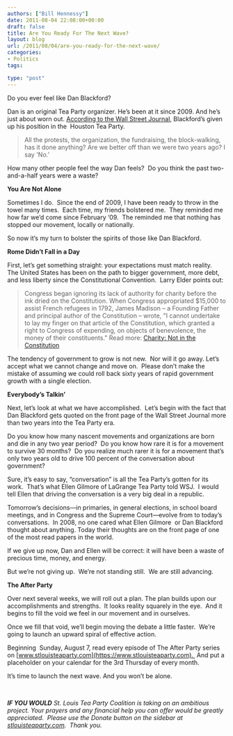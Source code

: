 ```yaml
---
authors: ["Bill Hennessy"]
date: 2011-08-04 22:08:00+00:00
draft: false
title: Are You Ready For The Next Wave?
layout: blog
url: /2011/08/04/are-you-ready-for-the-next-wave/
categories:
- Politics
tags:

type: "post"
---
```


Do you ever feel like Dan Blackford?

Dan is an original Tea Party organizer. He’s been at it since 2009. And he’s just about worn out. [According to the Wall Street Journal](https://online.wsj.com/article/SB10001424053111903635604576474050402040650.html?KEYWORDS=tea+party), Blackford’s given up his position in the  Houston Tea Party.



> All the protests, the organization, the fundraising, the block-walking, has it done anything? Are we better off than we were two years ago? I say 'No.’



How many other people feel the way Dan feels?  Do you think the past two-and-a-half years were a waste?

**You Are Not Alone**

Sometimes I do.  Since the end of 2009, I have been ready to throw in the towel many times.  Each time, my friends bolstered me.  They reminded me how far we’d come since February ‘09.  The reminded me that nothing has stopped our movement, locally or nationally.

So now it’s my turn to bolster the spirits of those like Dan Blackford.

**Rome Didn’t Fall in a Day**

First, let’s get something straight: your expectations must match reality.  The United States has been on the path to bigger government, more debt, and less liberty since the Constitutional Convention.  Larry Elder points out:



> Congress began ignoring its lack of authority for charity before the ink dried on the Constitution. When Congress appropriated $15,000 to assist French refugees in 1792, James Madison – a Founding Father and principal author of the Constitution – wrote, "I cannot undertake to lay my finger on that article of the Constitution, which granted a right to Congress of expending, on objects of benevolence, the money of their constituents."
Read more: [Charity: Not in the Constitution](https://www.wnd.com/index.php?pageId=108045#ixzz1U3lot3ii)



The tendency of government to grow is not new.  Nor will it go away. Let’s accept what we cannot change and move on.  Please don’t make the mistake of assuming we could roll back sixty years of rapid government growth with a single election.  

**Everybody’s Talkin’**

Next, let’s look at what we have accomplished.  Let’s begin with the fact that Dan Blackford gets quoted on the front page of the Wall Street Journal more than two years into the Tea Party era.  

Do you know how many nascent movements and organizations are born and die in any two year period?  Do you know how rare it is for a movement to survive 30 months?  Do you realize much rarer it is for a movement that’s only two years old to drive 100 percent of the conversation about government?

Sure, it’s easy to say, “conversation” is all the Tea Party’s gotten for its work.  That’s what Ellen Gilmore of LaGrange Tea Party told WSJ.  I would tell Ellen that driving the conversation is a very big deal in a republic.

Tomorrow’s decisions—in primaries, in general elections, in school board meetings, and in Congress and the Supreme Court—evolve from to today’s conversations.  In 2008, no one cared what Ellen Gilmore  or Dan Blackford thought about anything. Today their thoughts are on the front page of one of the most read papers in the world. 

If we give up now, Dan and Ellen will be correct: it will have been a waste of precious time, money, and energy. 

But we’re not giving up.  We’re not standing still.  We are still advancing.

**The After Party**

Over next several weeks, we will roll out a plan. The plan builds upon our accomplishments and strengths.  It looks reality squarely in the eye.  And it begins to fill the void we feel in our movement and in ourselves. 

Once we fill that void, we’ll begin moving the debate a little faster.  We’re going to launch an upward spiral of effective action. 

Beginning  Sunday, August 7, read every episode of The After Party series on [www.stlouisteaparty.com](https://www.stlouisteaparty.com).  And put a placeholder on your calendar for the 3rd Thursday of every month.  

It’s time to launch the next wave. And you won’t be alone.

 

_**IF YOU WOULD** St. Louis Tea Party Coalition is taking on an ambitious project. Your prayers and any financial help you can offer would be greatly appreciated.  Please use the Donate button on the sidebar at [stlouisteaparty.com](https://stlouisteaparty.com).  Thank you._
